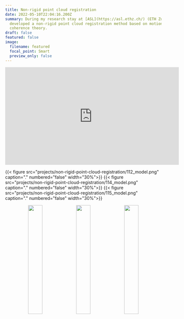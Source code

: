 ```yaml
---
title: Non-rigid point cloud registration
date: 2022-05-10T22:04:16.200Z
summary: During my research stay at [ASL](https://asl.ethz.ch/) (ETH Zurich) I
  developed a non-rigid point cloud registration method based on motion
  coherence theory.
draft: false
featured: false
image:
  filename: featured
  focal_point: Smart
  preview_only: false
---
```



<div align="center">
<iframe width="560" height="315" src="https://www.youtube-nocookie.com/embed/ZsPw2voKi10" title="YouTube video player" frameborder="0" allow="accelerometer; autoplay; clipboard-write; encrypted-media; gyroscope; picture-in-picture" allowfullscreen></iframe>
</div>

{{< figure src="projects/non-rigid-point-cloud-registration/112_model.png" caption="." numbered="false" width="30%">}} {{< figure src="projects/non-rigid-point-cloud-registration/114_model.png" caption="." numbered="false" width="30%">}} {{< figure src="projects/non-rigid-point-cloud-registration/115_model.png" caption="." numbered="false" width="30%">}}



<p float="left" align="center">
  <img src="projects/non-rigid-point-cloud-registration/112_model.png" width="30%" caption="." numbered="false" />
  <img src="projects/non-rigid-point-cloud-registration/114_model.png" width="30%" caption="." numbered="false" />
  <img src="projects/non-rigid-point-cloud-registration/115_model.png" width="30%" caption="." numbered="false" />
</p>

